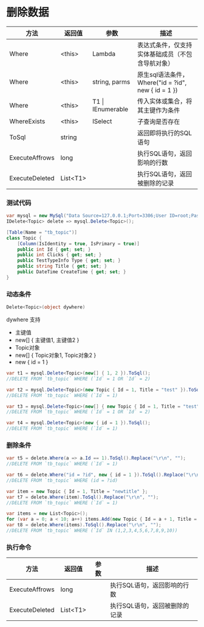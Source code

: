 # 删除数据

| 方法 | 返回值 | 参数 | 描述 |
| - | - | - | - |
| Where | \<this\> | Lambda | 表达式条件，仅支持实体基础成员（不包含导航对象） |
| Where | \<this\> | string, parms | 原生sql语法条件，Where("id = ?id", new { id = 1 }) |
| Where | \<this\> | T1 \| IEnumerable<T1> | 传入实体或集合，将其主键作为条件 |
| WhereExists | \<this\> | ISelect | 子查询是否存在 |
| ToSql | string | | 返回即将执行的SQL语句 |
| ExecuteAffrows | long | | 执行SQL语句，返回影响的行数 |
| ExecuteDeleted | List\<T1\> | | 执行SQL语句，返回被删除的记录 |

### 测试代码

```csharp
var mysql = new MySql("Data Source=127.0.0.1;Port=3306;User ID=root;Password=root;Initial Catalog=cccddd;Charset=utf8;SslMode=none;Max pool size=3");
IDelete<Topic> delete => mysql.Delete<Topic>();

[Table(Name = "tb_topic")]
class Topic {
    [Column(IsIdentity = true, IsPrimary = true)]
    public int Id { get; set; }
    public int Clicks { get; set; }
    public TestTypeInfo Type { get; set; }
    public string Title { get; set; }
    public DateTime CreateTime { get; set; }
}
```

### 动态条件
```csharp
Delete<Topic>(object dywhere)
```
dywhere 支持

* 主键值
* new[] { 主键值1, 主键值2 }
* Topic对象
* new[] { Topic对象1, Topic对象2 }
* new { id = 1 }

```csharp
var t1 = mysql.Delete<Topic>(new[] { 1, 2 }).ToSql();
//DELETE FROM `tb_topic` WHERE (`Id` = 1 OR `Id` = 2)

var t2 = mysql.Delete<Topic>(new Topic { Id = 1, Title = "test" }).ToSql();
//DELETE FROM `tb_topic` WHERE (`Id` = 1)

var t3 = mysql.Delete<Topic>(new[] { new Topic { Id = 1, Title = "test" }, new Topic { Id = 2, Title = "test" } }).ToSql();
//DELETE FROM `tb_topic` WHERE (`Id` = 1 OR `Id` = 2)

var t4 = mysql.Delete<Topic>(new { id = 1 }).ToSql();
//DELETE FROM `tb_topic` WHERE (`Id` = 1)
```

### 删除条件

```csharp
var t5 = delete.Where(a => a.Id == 1).ToSql().Replace("\r\n", "");
//DELETE FROM `tb_topic` WHERE (`Id` = 1)

var t6 = delete.Where("id = ?id", new { id = 1 }).ToSql().Replace("\r\n", "");
//DELETE FROM `tb_topic` WHERE (id = ?id)

var item = new Topic { Id = 1, Title = "newtitle" };
var t7 = delete.Where(item).ToSql().Replace("\r\n", "");
//DELETE FROM `tb_topic` WHERE (`Id` = 1)

var items = new List<Topic>();
for (var a = 0; a < 10; a++) items.Add(new Topic { Id = a + 1, Title = $"newtitle{a}", Clicks = a * 100 });
var t8 = delete.Where(items).ToSql().Replace("\r\n", "");
//DELETE FROM `tb_topic` WHERE (`Id` IN (1,2,3,4,5,6,7,8,9,10))
```

### 执行命令

| 方法 | 返回值 | 参数 | 描述 |
| - | - | - | - |
| ExecuteAffrows | long | | 执行SQL语句，返回影响的行数 |
| ExecuteDeleted | List\<T1\> | | 执行SQL语句，返回被删除的记录 |